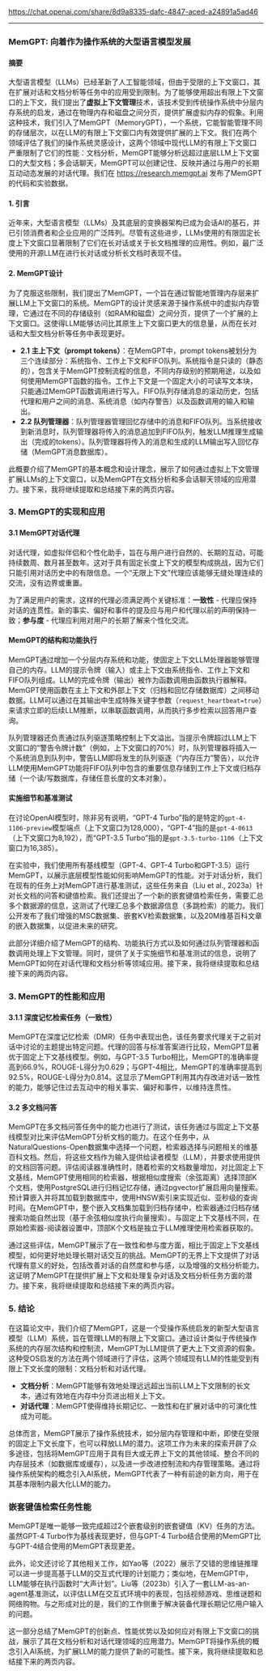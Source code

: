 https://chat.openai.com/share/8d9a8335-dafc-4847-aced-a24891a5ad46

---

### MemGPT: 向着作为操作系统的大型语言模型发展

#### **摘要**
大型语言模型（LLMs）已经革新了人工智能领域，但由于受限的上下文窗口，其在扩展对话和文档分析等任务中的应用受到限制。为了能够使用超出有限上下文窗口的上下文，我们提出了**虚拟上下文管理**技术，该技术受到传统操作系统中分层内存系统的启发，通过在物理内存和磁盘之间分页，提供扩展虚拟内存的假象。利用这种技术，我们引入了MemGPT（MemoryGPT），一个系统，它能智能管理不同的存储层次，以在LLM的有限上下文窗口内有效提供扩展的上下文。我们在两个领域评估了我们的操作系统灵感设计，这两个领域中现代LLM的有限上下文窗口严重限制了它们的性能：文档分析，MemGPT能够分析远超过底层LLM上下文窗口的大型文档；多会话聊天，MemGPT可以创建记住、反映并通过与用户的长期互动动态发展的对话代理。我们在 https://research.memgpt.ai 发布了MemGPT的代码和实验数据。

#### **1. 引言**
近年来，大型语言模型（LLMs）及其底层的变换器架构已成为会话AI的基石，并已引领消费者和企业应用的广泛阵列。尽管有这些进步，LLMs使用的有限固定长度上下文窗口显著限制了它们在长对话或关于长文档推理的应用性。例如，最广泛使用的开源LLM在进行长对话或分析长文档时表现不佳。

#### **2. MemGPT设计**
为了克服这些限制，我们提出了MemGPT，一个旨在通过智能地管理内存层来扩展LLM上下文窗口的系统。MemGPT的设计灵感来源于操作系统中的虚拟内存管理，它通过在不同的存储级别（如RAM和磁盘）之间分页，提供了一个扩展的上下文窗口。这使得LLM能够访问比其原生上下文窗口更大的信息量，从而在长对话和大型文档分析等任务中表现更好。

- **2.1 主上下文（prompt tokens）**：在MemGPT中，prompt tokens被划分为三个连续部分：系统指令、工作上下文和FIFO队列。系统指令是只读的（静态的），包含关于MemGPT控制流程的信息，不同内存级别的预期用途，以及如何使用MemGPT函数的指令。工作上下文是一个固定大小的可读写文本块，只能通过MemGPT函数调用进行写入。FIFO队列存储消息的滚动历史，包括代理和用户之间的消息、系统消息（如内存警告）以及函数调用的输入和输出。
- **2.2 队列管理器**：队列管理器管理回忆存储中的消息和FIFO队列。当系统接收到新消息时，队列管理器将传入的消息追加到FIFO队列，触发LLM推理生成输出（完成的tokens）。队列管理器将传入的消息和生成的LLM输出写入回忆存储（MemGPT消息数据库）。

此概要介绍了MemGPT的基本概念和设计理念，展示了如何通过虚拟上下文管理扩展LLMs的上下文窗口，以及MemGPT在文档分析和多会话聊天领域的应用潜力。接下来，我将继续提取和总结接下来的两页内容。

### **3. MemGPT的实现和应用**

#### **3.1 MemGPT对话代理**
对话代理，如虚拟伴侣和个性化助手，旨在与用户进行自然的、长期的互动，可能持续数周、数月甚至数年。这对于具有固定长度上下文的模型构成挑战，因为它们只能引用对话历史中的有限信息。一个“无限上下文”代理应该能够无缝处理连续的交流，没有边界或重置。

为了满足用户的需求，这样的代理必须满足两个关键标准：**一致性** - 代理应保持对话的连贯性。新的事实、偏好和事件的提及应与用户和代理以前的声明保持一致；**参与度** - 代理应利用对用户的长期了解来个性化交流。

#### **MemGPT的结构和功能执行**
MemGPT通过增加一个分层内存系统和功能，使固定上下文LLM处理器能够管理自己的内存。LLM的提示令牌（输入）或主上下文由系统指令、工作上下文和FIFO队列组成。LLM的完成令牌（输出）被作为函数调用由函数执行器解释。MemGPT使用函数在主上下文和外部上下文（归档和回忆存储数据库）之间移动数据。LLM可以通过在其输出中生成特殊关键字参数（`request_heartbeat=true`）来请求立即的后续LLM推断，以串联函数调用，从而执行多步检索以回答用户查询。

队列管理器还负责通过队列驱逐策略控制上下文溢出。当提示令牌超过LLM上下文窗口的“警告令牌计数”（例如，上下文窗口的70%）时，队列管理器将插入一个系统消息到队列中，警告LLM即将发生的队列驱逐（“内存压力”警告），以允许LLM使用MemGPT功能将FIFO队列中包含的重要信息存储到工作上下文或归档存储（一个读/写数据库，存储任意长度的文本对象）。

#### **实施细节和基准测试**
在讨论OpenAI模型时，除非另有说明，“GPT-4 Turbo”指的是特定的`gpt-4-1106-preview`模型端点（上下文窗口为128,000），“GPT-4”指的是`gpt-4-0613`（上下文窗口为8,192），而“GPT-3.5 Turbo”指的是`gpt-3.5-turbo-1106`（上下文窗口为16,385）。

在实验中，我们使用所有基线模型（GPT-4、GPT-4 Turbo和GPT-3.5）运行MemGPT，以展示底层模型性能如何影响MemGPT的性能。对于对话分析，我们在现有的任务上对MemGPT进行基准测试，这些任务来自（Liu et al., 2023a）针对长文档的问答和键值检索。我们还提出了一个新的嵌套键值检索任务，需要汇总多个数据源的信息，这测试了代理汇总多个数据源信息（多跳检索）的能力。我们公开发布了我们增强的MSC数据集、嵌套KV检索数据集，以及20M维基百科文章的嵌入数据集，以促进未来的研究。

此部分详细介绍了MemGPT的结构、功能执行方式以及如何通过队列管理器和函数调用处理上下文管理。同时，提供了关于实施细节和基准测试的信息，说明了MemGPT如何在对话代理和文档分析等领域应用。接下来，我将继续提取和总结接下来的两页内容。

### **3. MemGPT的性能和应用**

#### **3.1.1 深度记忆检索任务（一致性）**
MemGPT在深度记忆检索（DMR）任务中表现出色，该任务要求代理关于之前对话中讨论的主题提出特定问题。代理的回答与标准答案进行比较，MemGPT显著优于固定上下文基线模型。例如，与GPT-3.5 Turbo相比，MemGPT的准确率提高到66.9%，ROUGE-L得分为0.629；与GPT-4相比，MemGPT的准确率提高到92.5%，ROUGE-L得分为0.814。这显示了MemGPT利用其内存改进对话一致性的能力，能够记住过去互动中的相关事实、偏好和事件，以维持连贯性。

#### **3.2 多文档问答**
MemGPT在多文档问答任务中的能力也进行了测试，该任务通过与固定上下文基线模型对比来评估MemGPT分析文档的能力。在这个任务中，从NaturalQuestions-Open数据集中选择一个问题，检索器选择与问题相关的维基百科文档。然后，将这些文档作为输入提供给读者模型（LLM），并要求使用提供的文档回答问题。评估阅读器准确性时，随着检索的文档数量增加，对比固定上下文基线，MemGPT使用相同的检索器，根据相似度搜索（余弦距离）选择顶部K个文档，使用PostgreSQL进行归档记忆存储，通过pgvector扩展启用向量搜索。预计算嵌入并将其加载到数据库中，使用HNSW索引来实现近似、亚秒级的查询时间。在MemGPT中，整个嵌入文档集加载到归档存储中，检索器通过归档存储搜索功能自然出现（基于余弦相似度执行向量搜索）。与固定上下文基线不同，在原始检索器-阅读器设置中，顶部K个文档是独立于LLM推理使用检索器获取的。

通过这些评估，MemGPT展示了在一致性和参与度方面，相比于固定上下文基线模型，如何更好地处理长期对话交互的挑战。MemGPT的无界上下文提供了对话代理有意义的好处，包括改善对话的自然度和参与感，以及增强的文档分析能力。这证明了MemGPT在提供扩展上下文和处理复杂对话及文档分析任务方面的潜力。接下来，我将继续提取和总结接下来的两页内容。

### **5. 结论**

在这篇论文中，我们介绍了MemGPT，这是一个受操作系统启发的新型大型语言模型（LLM）系统，旨在管理LLM的有限上下文窗口。通过设计类似于传统操作系统的内存层次结构和控制流，MemGPT为LLM提供了更大上下文资源的假象。这种受OS启发的方法在两个领域进行了评估，这两个领域现有LLM的性能受到有限上下文长度的限制：文档分析和对话代理。

- **文档分析**：MemGPT能够有效地处理远远超出当前LLM上下文限制的长文本，通过有效地在内存中分页进出相关上下文。
- **对话代理**：MemGPT使得维持长期记忆、一致性和在扩展对话中的可演化性成为可能。

总体而言，MemGPT展示了操作系统技术，如分层内存管理和中断，即使在受限的固定上下文长度下，也可以释放LLM的潜力。这项工作为未来的探索开辟了众多途径，包括将MemGPT应用于具有巨大或无界上下文的其他领域、整合不同的内存层技术（如数据库或缓存），以及进一步改进控制流和内存管理策略。通过将操作系统架构的概念引入AI系统，MemGPT代表了一种有前途的新方向，用于在其基本限制内最大化LLM的能力。

### **嵌套键值检索任务性能**

MemGPT是唯一能够一致完成超过2个嵌套级别的嵌套键值（KV）任务的方法。虽然GPT-4 Turbo作为基线表现更好，但与GPT-4 Turbo结合使用的MemGPT比与GPT-4结合使用的MemGPT表现更差。

此外，论文还讨论了其他相关工作，如Yao等（2022）展示了交错的思维链推理可以进一步提高基于LLM的交互式代理的计划能力；类似地，在MemGPT中，LLM能够在执行函数时“大声计划”。Liu等（2023b）引入了一套LLM-as-an-agent基准测试，以评估LLM在交互式环境中的表现，包括视频游戏、思维谜题和网络购物。与之形成对比的是，我们的工作侧重于解决装备代理长期记忆用户输入的问题。

这一部分总结了MemGPT的创新点、性能优势以及如何应对有限上下文窗口的挑战，展示了其在文档分析和对话代理领域的应用潜力。MemGPT将操作系统的概念引入AI系统，为扩展LLM的能力提供了新的可能性。接下来，我将继续提取和总结接下来的两页内容。
